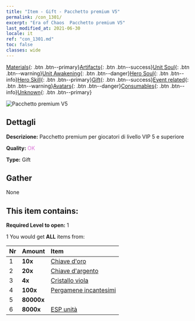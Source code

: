 ```yaml
---
title: "Item - Gift - Pacchetto premium V5"
permalink: /con_1301/
excerpt: "Era of Chaos  Pacchetto premium V5"
last_modified_at: 2021-06-30
locale: it
ref: "con_1301.md"
toc: false
classes: wide
---
```

 [Materials](/ItemsIT/){: .btn .btn--primary}[Artifacts](/ItemsIT/Artifacts/){: .btn .btn--success}[Unit Soul](/ItemsIT/UnitSoul/){: .btn .btn--warning}[Unit Awakening](/ItemsIT/UnitAwakening/){: .btn .btn--danger}[Hero Soul](/ItemsIT/HeroSoul/){: .btn .btn--info}[Hero Skill](/ItemsIT/HeroSkill/){: .btn .btn--primary}[Gift](/ItemsIT/Gift/){: .btn .btn--success}[Event related](/ItemsIT/Events/){: .btn .btn--warning}[Avatars](/ItemsIT/Avatars/){: .btn .btn--danger}[Consumables](/ItemsIT/Consumables/){: .btn .btn--info}[Unknown](/ItemsIT/Unknown/){: .btn .btn--primary}

 ![Pacchetto premium V5](/images/t/i_905005.png)

## Dettagli
 **Descrizione:** Pacchetto premium per giocatori di livello VIP 5 e superiore

 **Quality:** <span style="color: #DA70D6">OK</span>

 **Type:** Gift

## Gather

  None

## This item contains:

 **Required Level to open:** 1

 1 You would get **ALL** items  from:

  | Nr | Amount |     Item    |
  |:---|:-------|:------------|
  | 1 |  **10x** | [Chiave d'oro](/ItemsIT/con_783/) |  | 
  | 2 |  **20x** | [Chiave d'argento](/ItemsIT/con_693/) |  | 
  | 3 |  **4x** | [Cristallo viola](/ItemsIT/con_720/) |  | 
  | 4 |  **100x** | [Pergamene incantesimi](/ItemsIT/con_694/) |  | 
  | 5 |  **80000x** | <i class="fas fa-coins"/> |  | 
  | 6 |  **8000x** | [ESP unità](/ItemsIT/con_902/) |  | 
